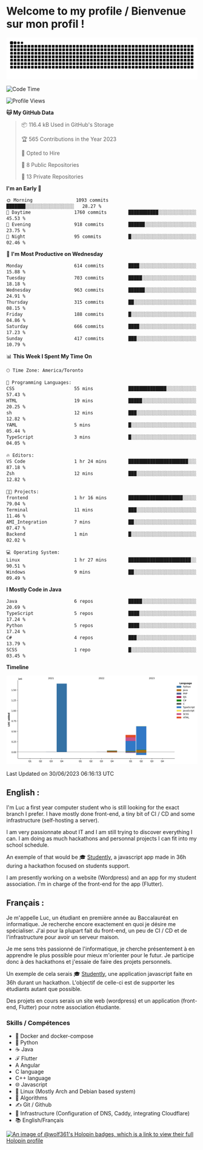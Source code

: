 # Welcome to my profile / Bienvenue sur mon profil !

![snake gif](https://github.com/wolf-361/wolf-361/blob/output/github-contribution-grid-snake.svg)

<!--START_SECTION:waka-->
![Code Time](http://img.shields.io/badge/Code%20Time-194%20hrs%2052%20mins-blue)

![Profile Views](http://img.shields.io/badge/Profile%20Views-0-blue)

**🐱 My GitHub Data** 

> 📦 116.4 kB Used in GitHub's Storage 
 > 
> 🏆 565 Contributions in the Year 2023
 > 
> 💼 Opted to Hire
 > 
> 📜 8 Public Repositories 
 > 
> 🔑 13 Private Repositories 
 > 
**I'm an Early 🐤** 

```text
🌞 Morning                1093 commits        ███████░░░░░░░░░░░░░░░░░░   28.27 % 
🌆 Daytime                1760 commits        ███████████░░░░░░░░░░░░░░   45.53 % 
🌃 Evening                918 commits         ██████░░░░░░░░░░░░░░░░░░░   23.75 % 
🌙 Night                  95 commits          █░░░░░░░░░░░░░░░░░░░░░░░░   02.46 % 
```
📅 **I'm Most Productive on Wednesday** 

```text
Monday                   614 commits         ████░░░░░░░░░░░░░░░░░░░░░   15.88 % 
Tuesday                  703 commits         █████░░░░░░░░░░░░░░░░░░░░   18.18 % 
Wednesday                963 commits         ██████░░░░░░░░░░░░░░░░░░░   24.91 % 
Thursday                 315 commits         ██░░░░░░░░░░░░░░░░░░░░░░░   08.15 % 
Friday                   188 commits         █░░░░░░░░░░░░░░░░░░░░░░░░   04.86 % 
Saturday                 666 commits         ████░░░░░░░░░░░░░░░░░░░░░   17.23 % 
Sunday                   417 commits         ███░░░░░░░░░░░░░░░░░░░░░░   10.79 % 
```


📊 **This Week I Spent My Time On** 

```text
🕑︎ Time Zone: America/Toronto

💬 Programming Languages: 
CSS                      55 mins             ██████████████░░░░░░░░░░░   57.43 % 
HTML                     19 mins             █████░░░░░░░░░░░░░░░░░░░░   20.25 % 
sh                       12 mins             ███░░░░░░░░░░░░░░░░░░░░░░   12.82 % 
YAML                     5 mins              █░░░░░░░░░░░░░░░░░░░░░░░░   05.44 % 
TypeScript               3 mins              █░░░░░░░░░░░░░░░░░░░░░░░░   04.05 % 

🔥 Editors: 
VS Code                  1 hr 24 mins        ██████████████████████░░░   87.18 % 
Zsh                      12 mins             ███░░░░░░░░░░░░░░░░░░░░░░   12.82 % 

🐱‍💻 Projects: 
frontend                 1 hr 16 mins        ████████████████████░░░░░   79.04 % 
Terminal                 11 mins             ███░░░░░░░░░░░░░░░░░░░░░░   11.46 % 
AMI_Integration          7 mins              ██░░░░░░░░░░░░░░░░░░░░░░░   07.47 % 
Backend                  1 min               █░░░░░░░░░░░░░░░░░░░░░░░░   02.02 % 

💻 Operating System: 
Linux                    1 hr 27 mins        ███████████████████████░░   90.51 % 
Windows                  9 mins              ██░░░░░░░░░░░░░░░░░░░░░░░   09.49 % 
```

**I Mostly Code in Java** 

```text
Java                     6 repos             █████░░░░░░░░░░░░░░░░░░░░   20.69 % 
TypeScript               5 repos             ████░░░░░░░░░░░░░░░░░░░░░   17.24 % 
Python                   5 repos             ████░░░░░░░░░░░░░░░░░░░░░   17.24 % 
C#                       4 repos             ███░░░░░░░░░░░░░░░░░░░░░░   13.79 % 
SCSS                     1 repo              █░░░░░░░░░░░░░░░░░░░░░░░░   03.45 % 
```



**Timeline**

![Lines of Code chart](https://raw.githubusercontent.com/wolf-361/wolf-361/main/assets/bar_graph.png)


 Last Updated on 30/06/2023 06:16:13 UTC
<!--END_SECTION:waka-->

## English : 

I'm Luc a first year computer student who is still looking for the exact branch I prefer. I have mostly done front-end, a tiny bit of CI / CD and some infrastructure (self-hosting a server).

I am very passionnate about IT and I am still trying to discover everything I can. I am doing as much hackathons and personnal projects I can fit into my school schedule.

An exemple of that would be 🎓 [Studently](https://github.com/wolf-361/Studently-CodeJam12), a javascript app made in 36h during a hackathon focused on students support.

I am presently working on a website (Wordpress) and an app for my student association. I'm in charge of the front-end for the app (Flutter).

## Français :

Je m'appelle Luc, un étudiant en première année au Baccalauréat en informatique. Je recherche encore exactement en quoi je désire me spécialiser. J'ai pour la plupart fait du front-end, un peu de CI / CD et de l'infrastructure pour avoir un serveur maison.

Je me sens très passionné de l'informatique, je cherche présentement à en apprendre le plus possible pour mieux m'orienter pour le futur. Je participe donc à des hackathons et j'essaie de faire des projets personnels.

Un exemple de cela serais 🎓 [Studently](https://github.com/wolf-361/Studently-CodeJam12), une application javascript faite en 36h durant un hackathon. L'objectif de celle-ci est de supporter les étudiants autant que possible.

Des projets en cours serais un site web (wordpress) et un application (front-end, Flutter) pour notre association étudiante.

###  Skills / Compétences

* 🐋 Docker and docker-compose
* 🐍 Python
* ☕ Java
* ℱ Flutter
* A Angular
* C language
* C++ language
* 🌐 Javascript
* 🐧 Linux (Mostly Arch and Debian based system)
* 🧩 Algorithms
* ✍️ Git / Github
* 📜 Infrastructure (Configuration of DNS, Caddy, integrating Cloudflare)
* 📚 English/Français

[![An image of @wolf361's Holopin badges, which is a link to view their full Holopin profile](https://holopin.me/wolf361)](https://holopin.io/@wolf361)


